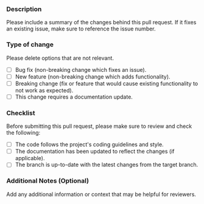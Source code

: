 ### Description

Please include a summary of the changes behind this pull request. If it fixes an existing issue, make sure to reference the issue number.

### Type of change

Please delete options that are not relevant.

- [ ] Bug fix (non-breaking change which fixes an issue).
- [ ] New feature (non-breaking change which adds functionality).
- [ ] Breaking change (fix or feature that would cause existing functionality to not work as expected).
- [ ] This change requires a documentation update.

### Checklist

Before submitting this pull request, please make sure to review and check the following:

- [ ] The code follows the project's coding guidelines and style.
- [ ] The documentation has been updated to reflect the changes (if applicable).
- [ ] The branch is up-to-date with the latest changes from the target branch.

### Additional Notes (Optional)

Add any additional information or context that may be helpful for reviewers.
